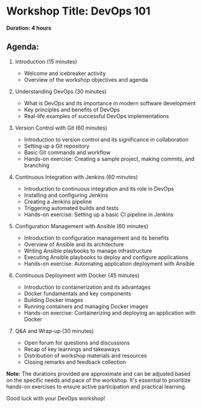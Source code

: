 # Workshop Title: DevOps 101
 
**Duration: 4 hours**

## Agenda:

1. Introduction (15 minutes)
   - Welcome and icebreaker activity
   - Overview of the workshop objectives and agenda

2. Understanding DevOps (30 minutes)
   - What is DevOps and its importance in modern software development
   - Key principles and benefits of DevOps
   - Real-life examples of successful DevOps implementations

3. Version Control with Git (60 minutes)
   - Introduction to version control and its significance in collaboration
   - Setting up a Git repository
   - Basic Git commands and workflow
   - Hands-on exercise: Creating a sample project, making commits, and branching

4. Continuous Integration with Jenkins (60 minutes)
   - Introduction to continuous integration and its role in DevOps
   - Installing and configuring Jenkins
   - Creating a Jenkins pipeline
   - Triggering automated builds and tests
   - Hands-on exercise: Setting up a basic CI pipeline in Jenkins

5. Configuration Management with Ansible (60 minutes)
   - Introduction to configuration management and its benefits
   - Overview of Ansible and its architecture
   - Writing Ansible playbooks to manage infrastructure
   - Executing Ansible playbooks to deploy and configure applications
   - Hands-on exercise: Automating application deployment with Ansible

6. Continuous Deployment with Docker (45 minutes)
   - Introduction to containerization and its advantages
   - Docker fundamentals and key components
   - Building Docker images
   - Running containers and managing Docker images
   - Hands-on exercise: Containerizing and deploying an application with Docker

7. Q&A and Wrap-up (30 minutes)
   - Open forum for questions and discussions
   - Recap of key learnings and takeaways
   - Distribution of workshop materials and resources
   - Closing remarks and feedback collection

**Note:** The durations provided are approximate and can be adjusted based on the specific needs and pace of the workshop. It's essential to prioritize hands-on exercises to ensure active participation and practical learning.

Good luck with your DevOps workshop! 
